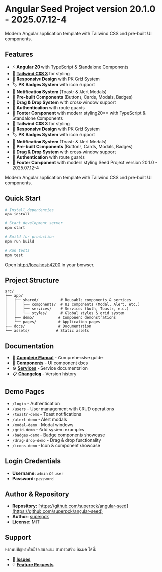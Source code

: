 # Angular Seed Project version 20.1.0 - 2025.07.12-4

Modern Angular application template with Tailwind CSS and pre-built UI components.

## Features

- ⚡ **Angular 20** with TypeScript & Standalone Components
- 🎨 [**Tailwind CSS 3**](https://tailwindcss.com/) for styling
- 📱 **Responsive Design** with PK Grid System
- 🏷️ **PK Badges System** with icon support
- 🔔 **Notification System** (Toastr & Alert Modals)
- 🧩 **Pre-built Components** (Buttons, Cards, Modals, Badges)
- 🚀 **Drag & Drop System** with cross-window support
- 🔐 **Authentication** with route guards
- 🦶 **Footer Component** with modern styling20** with TypeScript & Standalone Components
- 🎨 **Tailwind CSS 3** for styling
- 📱 **Responsive Design** with PK Grid System
- 🏷️ **PK Badges System** with icon support
- 🔔 **Notification System** (Toastr & Alert Modals)
- 🧩 **Pre-built Components** (Buttons, Cards, Modals, Badges)
- 🚀 **Drag & Drop System** with cross-window support
- 🔐 **Authentication** with route guards
- 🦶 **Footer Component** with modern styling Seed Project version 20.1.0 - 2025.07.12-4

Modern Angular application template with Tailwind CSS and pre-built UI components.

## Quick Start

```bash
# Install dependencies
npm install

# Start development server
npm start

# Build for production
npm run build

# Run tests
npm test
```

Open [http://localhost:4200](http://localhost:4200) in your browser.

## Project Structure

```
src/
├── app/
│   ├── shared/          # Reusable components & services
│   │   ├── components/  # UI components (Modal, Alert, etc.)
│   │   ├── services/    # Services (Auth, Toastr, etc.)
│   │   └── styles/      # Global styles & grid system
│   ├── demo/           # Component demonstrations
│   └── pages/          # Application pages
├── docs/               # Documentation
└── assets/            # Static assets
```

## Documentation

- 📖 **[Complete Manual](./docs/manual.md)** - Comprehensive guide
- 🧩 **[Components](./docs/components/)** - UI component docs
- ⚙️ **[Services](./docs/services/)** - Service documentation
- 📋 **[Changelog](./CHANGELOG.md)** - Version history

## Demo Pages

- `/login` - Authentication
- `/users` - User management with CRUD operations
- `/toastr-demo` - Toast notifications
- `/alert-demo` - Alert modals
- `/modal-demo` - Modal windows
- `/grid-demo` - Grid system examples
- `/badges-demo` - Badge components showcase
- `/drag-drop-demo` - Drag & drop functionality
- `/icons-demo` - Icon & component showcase

## Login Credentials

- **Username:** `admin` or `user`
- **Password:** `password`

## Author & Repository

- **Repository:** [https://github.com/superpck/angular-seed](https://github.com/superpck/angular-seed)
- **Author:** [superpck](https://github.com/superpck)
- **License:** MIT

## Support

หากพบปัญหาหรือมีข้อเสนอแนะ สามารถสร้าง issue ได้ที่:
- 🐛 **[Issues](https://github.com/superpck/angular-seed/issues)**
- 💡 **[Feature Requests](https://github.com/superpck/angular-seed/issues/new?template=feature_request.md)**
